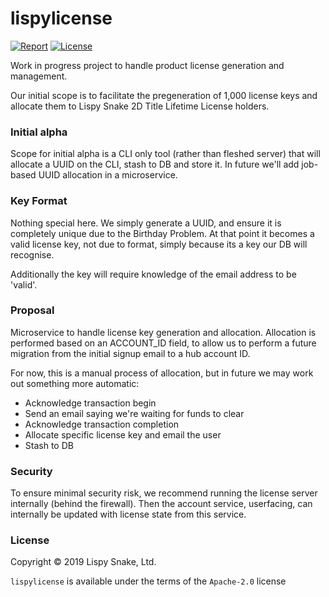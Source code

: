 # lispylicense

[![Report](https://goreportcard.com/badge/github.com/lispysnake/lispylicense)](https://goreportcard.com/report/github.com/lispysnake/lispylicense) [![License](https://img.shields.io/badge/License-Apache%202.0-blue.svg)](https://opensource.org/licenses/Apache-2.0)


Work in progress project to handle product license generation and
management.

Our initial scope is to facilitate the pregeneration of 1,000 license
keys and allocate them to Lispy Snake 2D Title Lifetime License holders.

### Initial alpha

Scope for initial alpha is a CLI only tool (rather than fleshed server)
that will allocate a UUID on the CLI, stash to DB and store it. In future
we'll add job-based UUID allocation in a microservice.

### Key Format

Nothing special here. We simply generate a UUID, and ensure it is completely
unique due to the Birthday Problem. At that point it becomes a valid license
key, not due to format, simply because its a key our DB will recognise.

Additionally the key will require knowledge of the email address to
be 'valid'.

### Proposal

Microservice to handle license key generation and allocation.
Allocation is performed based on an ACCOUNT_ID field, to allow us to
perform a future migration from the initial signup email to a hub
account ID.

For now, this is a manual process of allocation, but in future we may
work out something more automatic:

 - Acknowledge transaction begin
 - Send an email saying we're waiting for funds to clear
 - Acknowledge transaction completion
 - Allocate specific license key and email the user
 - Stash to DB

### Security

To ensure minimal security risk, we recommend running the license
server internally (behind the firewall). Then the account service,
userfacing, can internally be updated with license state from this
service.

### License

Copyright © 2019 Lispy Snake, Ltd.

`lispylicense` is available under the terms of the `Apache-2.0` license
